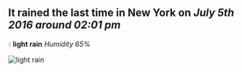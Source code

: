 ## It rained the last time in New York on *July 5th 2016 around 02:01 pm*
💧  **light rain** *Humidity 65%*

![light rain](http://openweathermap.org/img/w/10d.png)
